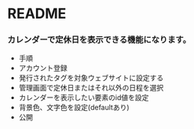 # README

### カレンダーで定休日を表示できる機能になります。

- 手順
- アカウント登録
- 発行されたタグを対象ウェブサイトに設定する
- 管理画面で定休日またはそれ以外の日程を選択
- カレンダーを表示したい要素のid値を設定
- 背景色、文字色を設定(defaultあり)
- 公開


